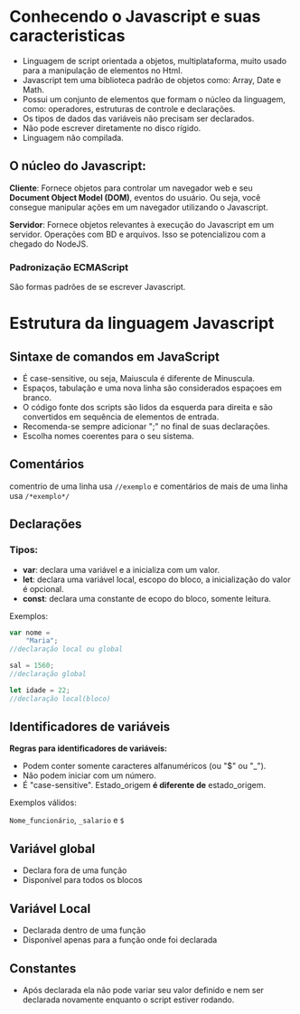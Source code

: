# Conhecendo o Javascript e suas caracteristicas

* Linguagem de script orientada a objetos, multiplataforma, muito usado para a manipulação de elementos no Html.
* Javascript tem uma biblioteca padrão de objetos como: Array, Date e Math.
* Possui um conjunto de elementos que formam o núcleo da linguagem, como: operadores, estruturas de controle e declarações.
* Os  tipos de dados das variáveis não precisam ser declarados.
* Não pode escrever diretamente no disco rígido.
* Linguagem não compilada.

## O núcleo do Javascript:

**Cliente**: Fornece objetos para controlar um navegador web e seu **Document Object Model (DOM)**, eventos do usuário. Ou seja, você consegue manipular ações em um navegador utilizando o Javascript.

**Servidor**: Fornece objetos relevantes à execução do Javascript em um servidor. Operações com BD e arquivos. Isso se potencializou com a chegado do NodeJS.

### Padronização ECMAScript

São formas padrões de se escrever Javascript.

# Estrutura da linguagem Javascript

## Sintaxe de comandos em JavaScript

* É case-sensitive, ou seja, Maiuscula é diferente de Minuscula.
* Espaços, tabulação e uma nova linha são considerados espaçoes em branco.
* O código fonte dos scripts são lidos da esquerda para direita e são convertidos em sequência de elementos de entrada.
* Recomenda-se sempre adicionar ";" no final de suas declarações.
* Escolha nomes coerentes para o seu sistema.

## Comentários

comentrio de uma linha usa `//exemplo` e comentários de mais de uma linha usa `/*exemplo*/`

## Declarações

### Tipos:

* **var**: declara uma variável e a inicializa com um valor.
* **let**: declara uma variável local, escopo do bloco, a inicialização do valor é opcional.
* **const**: declara uma constante de ecopo do bloco, somente leitura.

Exemplos: 

```javascript
var nome = 
    "Maria";
//declaração local ou global
```
```javascript
sal = 1560;
//declaração global
```

```javascript
let idade = 22;
//declaração local(bloco)
```
## Identificadores de variáveis

**Regras para identificadores de variáveis:**

* Podem conter somente caracteres alfanuméricos (ou "$" ou "_").
* Não podem iniciar com um número.
* É "case-sensitive". Estado_origem **é diferente de** estado_origem.

Exemplos válidos:

`Nome_funcionário`, `_salario` e `$`

## Variável global

* Declara fora de uma função
* Disponível para todos os blocos

## Variável Local

* Declarada dentro de uma função
* Disponível apenas para a função onde foi declarada

## Constantes

* Após declarada ela não pode variar seu valor definido e nem ser declarada novamente enquanto o script estiver rodando.








